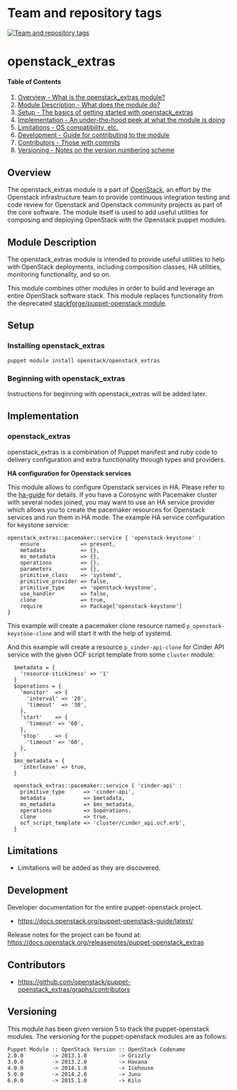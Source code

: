 Team and repository tags
========================

[![Team and repository tags](https://governance.openstack.org/tc/badges/puppet-openstack_extras.svg)](https://governance.openstack.org/tc/reference/tags/index.html)

<!-- Change things from this point on -->

openstack_extras
============

#### Table of Contents

1. [Overview - What is the openstack_extras module?](#overview)
2. [Module Description - What does the module do?](#module-description)
3. [Setup - The basics of getting started with openstack_extras](#setup)
4. [Implementation - An under-the-hood peek at what the module is doing](#implementation)
5. [Limitations - OS compatibility, etc.](#limitations)
6. [Development - Guide for contributing to the module](#development)
7. [Contributors - Those with commits](#contributors)
8. [Versioning - Notes on the version numbering scheme](#versioning)

Overview
--------

The openstack_extras module is a part of [OpenStack](https://github.com/openstack),
an effort by the Openstack infrastructure team to provide continuous integration
testing and code review for Openstack and Openstack community projects as part
of the core software.  The module itself is used to add useful utilities for
composing and deploying OpenStack with the Openstack puppet modules.

Module Description
------------------

The openstack_extras module is intended to provide useful utilities to help
with OpenStack deployments, including composition classes, HA utilities,
monitoring functionality, and so on.

This module combines other modules in order to build and leverage an entire
OpenStack software stack. This module replaces functionality from the
deprecated [stackforge/puppet-openstack module](https://github.com/stackforge/puppet-openstack).

Setup
-----

### Installing openstack_extras

    puppet module install openstack/openstack_extras

### Beginning with openstack_extras

Instructions for beginning with openstack_extras will be added later.

Implementation
--------------

### openstack_extras

openstack_extras is a combination of Puppet manifest and ruby code to delivery
configuration and extra functionality through types and providers.

**HA configuration for Openstack services**

This module allows to configure Openstack services in HA. Please refer to the [ha-guide](https://docs.openstack.org/ha-guide/) for details.
If you have a Corosync with Pacemaker cluster with several nodes joined, you may want to use an HA service provider which allows you to create the pacemaker resources for Openstack services and run them in HA mode.
The example HA service configuration for keystone service:

```puppet
openstack_extras::pacemaker::service { 'openstack-keystone' :
    ensure             => present,
    metadata           => {},
    ms_metadata        => {},
    operations         => {},
    parameters         => {},
    primitive_class    => 'systemd',
    primitive_provider => false,
    primitive_type     => 'openstack-keystone',
    use_handler        => false,
    clone              => true,
    require            => Package['openstack-keystone']
}
```
This example will create a pacemaker clone resource named `p_openstack-keystone-clone` and will start it with the help of systemd.

And this example will create a resource `p_cinder-api-clone` for Cinder API service with the given OCF script template from some `cluster` module:

```puppet
  $metadata = {
    'resource-stickiness' => '1'
  }
  $operations = {
    'monitor'  => {
      'interval' => '20',
      'timeout'  => '30',
    },
    'start'    => {
      'timeout' => '60',
    },
    'stop'     => {
      'timeout' => '60',
    },
  }
  $ms_metadata = {
    'interleave' => true,
  }

  openstack_extras::pacemaker::service { 'cinder-api' :
    primitive_type      => 'cinder-api',
    metadata            => $metadata,
    ms_metadata         => $ms_metadata,
    operations          => $operations,
    clone               => true,
    ocf_script_template => 'cluster/cinder_api.ocf.erb',
  }

```

Limitations
-----------

* Limitations will be added as they are discovered.

Development
-----------

Developer documentation for the entire puppet-openstack project.

* https://docs.openstack.org/puppet-openstack-guide/latest/

Release notes for the project can be found at:
  https://docs.openstack.org/releasenotes/puppet-openstack_extras

Contributors
------------

* https://github.com/openstack/puppet-openstack_extras/graphs/contributors

Versioning
----------

This module has been given version 5 to track the puppet-openstack modules. The
versioning for the puppet-openstack modules are as follows:

```
Puppet Module :: OpenStack Version :: OpenStack Codename
2.0.0         -> 2013.1.0          -> Grizzly
3.0.0         -> 2013.2.0          -> Havana
4.0.0         -> 2014.1.0          -> Icehouse
5.0.0         -> 2014.2.0          -> Juno
6.0.0         -> 2015.1.0          -> Kilo
```
